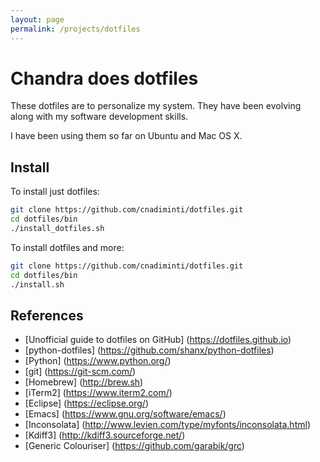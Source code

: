 ```yaml
---
layout: page
permalink: /projects/dotfiles
---
```


# Chandra does dotfiles

These dotfiles are to personalize my system. They have been evolving along with my software development skills.

I have been using them so far on Ubuntu and Mac OS X.

## Install

To install just dotfiles:
```sh
git clone https://github.com/cnadiminti/dotfiles.git
cd dotfiles/bin
./install_dotfiles.sh
```

To install dotfiles and more:
```sh
git clone https://github.com/cnadiminti/dotfiles.git
cd dotfiles/bin
./install.sh
```

## References
- [Unofficial guide to dotfiles on GitHub] (https://dotfiles.github.io)
- [python-dotfiles] (https://github.com/shanx/python-dotfiles)
- [Python] (https://www.python.org/)
- [git] (https://git-scm.com/)
- [Homebrew] (http://brew.sh)
- [iTerm2] (https://www.iterm2.com/)
- [Eclipse] (https://eclipse.org/)
- [Emacs] (https://www.gnu.org/software/emacs/)
- [Inconsolata] (http://www.levien.com/type/myfonts/inconsolata.html)
- [Kdiff3] (http://kdiff3.sourceforge.net/)
- [Generic Colouriser] (https://github.com/garabik/grc)
